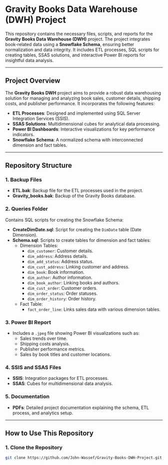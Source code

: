 # Gravity Books Data Warehouse (DWH) Project

This repository contains the necessary files, scripts, and reports for the **Gravity Books Data Warehouse (DWH)** project. The project integrates book-related data using a **Snowflake Schema**, ensuring better normalization and data integrity. It includes ETL processes, SQL scripts for creating tables, SSAS solutions, and interactive Power BI reports for insightful data analysis.

---

## Project Overview

The **Gravity Books DWH** project aims to provide a robust data warehousing solution for managing and analyzing book sales, customer details, shipping costs, and publisher performance. It incorporates the following features:

- **ETL Processes**: Designed and implemented using SQL Server Integration Services (SSIS).
- **SSAS Solutions**: Multidimensional cubes for analytical data processing.
- **Power BI Dashboards**: Interactive visualizations for key performance indicators.
- **Snowflake Schema**: A normalized schema with interconnected dimension and fact tables.

---

## Repository Structure

### 1. **Backup Files**
- **ETL.bak**: Backup file for the ETL processes used in the project.
- **Gravity_books.bak**: Backup of the Gravity Books database.

### 2. **Queries Folder**
Contains SQL scripts for creating the Snowflake Schema:
- **CreateDimDate.sql**: Script for creating the `DimDate` table (Date Dimension).
- **Schema.sql**: Scripts to create tables for dimension and fact tables:
  - Dimension Tables:
    - `dim_customer`: Customer details.
    - `dim_address`: Address details.
    - `dim_add_status`: Address status.
    - `dim_cust_address`: Linking customer and address.
    - `dim_book`: Book information.
    - `dim_author`: Author information.
    - `dim_book_author`: Linking books and authors.
    - `dim_cust_order`: Customer orders.
    - `dim_order_status`: Order statuses.
    - `dim_order_history`: Order history.
  - Fact Table:
    - `fact_order_line`: Links sales data with various dimension tables.

### 3. **Power BI Report**
- Includes a `.jpeg` file showing Power BI visualizations such as:
  - Sales trends over time.
  - Shipping costs analysis.
  - Publisher performance metrics.
  - Sales by book titles and customer locations.

### 4. **SSIS and SSAS Files**
- **SSIS**: Integration packages for ETL processes.
- **SSAS**: Cubes for multidimensional data analysis.

### 5. **Documentation**
- **PDFs**: Detailed project documentation explaining the schema, ETL process, and analytics setup.

---

## How to Use This Repository

### 1. Clone the Repository
```bash
git clone https://github.com/John-Wassef/Gravity-Books-DWH-Project.git
